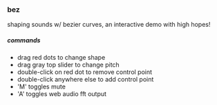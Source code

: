 ### bez

shaping sounds w/ bezier curves, an interactive demo with high hopes!



##### commands
- drag red dots to change shape
- drag gray top slider to change pitch
- double-click on red dot to remove control point
- double-click anywhere else to add control point
- 'M' toggles mute
- 'A' toggles web audio fft output
